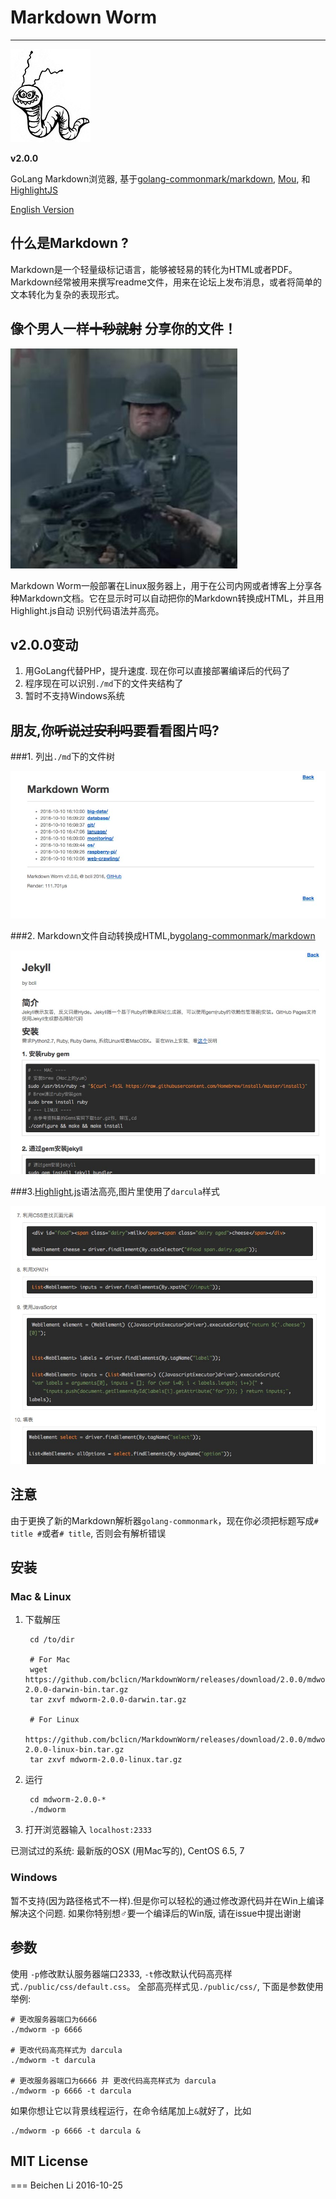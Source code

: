 # Markdown Worm #

---

![logo](public/img/logo.jpg)

__v2.0.0__

GoLang Markdown浏览器, 基于[golang-commonmark/markdown](https://github.com/golang-commonmark/markdown), 
[Mou](http://25.io/mou/), 和 [HighlightJS](https://highlightjs.org/)

[English Version](README.md)

## 什么是Markdown ?

Markdown是一个轻量级标记语言，能够被轻易的转化为HTML或者PDF。Markdown经常被用来撰写readme文件，用来在论坛上发布消息，或者将简单的文本转化为复杂的表现形式。

## 像个男人一样~~十秒就射~~ 分享你的文件！

![boss](public/img/like-a-boss.jpg)

Markdown Worm一般部署在Linux服务器上，用于在公司内网或者博客上分享各种Markdown文档。它在显示时可以自动把你的Markdown转换成HTML，并且用Highlight.js自动
识别代码语法并高亮。

## v2.0.0变动

1. 用GoLang代替PHP，提升速度. 现在你可以直接部署编译后的代码了
2. 程序现在可以识别`./md`下的文件夹结构了
3. 暂时不支持Windows系统

## 朋友,你~~听说过安利吗~~要看看图片吗?

###1. 列出`./md`下的文件树

![logo](public/img/showcase-1.jpg)

###2. Markdown文件自动转换成HTML,by[golang-commonmark/markdown](https://github.com/golang-commonmark/markdown)

![logo](public/img/showcase-2.jpg)

###3.[Highlight.js](https://highlightjs.org/)语法高亮,图片里使用了`darcula`样式

![logo](public/img/showcase-3.jpg)

## 注意

由于更换了新的Markdown解析器`golang-commonmark`，现在你必须把标题写成`# title #`或者`# title`,
否则会有解析错误

##  安装

### Mac & Linux

1. 下载解压

        cd /to/dir
        
        # For Mac
        wget https://github.com/bclicn/MarkdownWorm/releases/download/2.0.0/mdworm-2.0.0-darwin-bin.tar.gz
        tar zxvf mdworm-2.0.0-darwin.tar.gz
    
        # For Linux
        https://github.com/bclicn/MarkdownWorm/releases/download/2.0.0/mdworm-2.0.0-linux-bin.tar.gz
        tar zxvf mdworm-2.0.0-linux.tar.gz
    
2. 运行
    
   		cd mdworm-2.0.0-*
   		./mdworm
   
3. 打开浏览器输入 `localhost:2333`

已测试过的系统: 最新版的OSX (用Mac写的), CentOS 6.5, 7

### Windows

暂不支持(因为路径格式不一样).但是你可以轻松的通过修改源代码并在Win上编译解决这个问题.
如果你特别想♂要一个编译后的Win版, 请在issue中提出谢谢 

## 参数

使用 `-p`修改默认服务器端口2333, `-t`修改默认代码高亮样式`./public/css/default.css`。
全部高亮样式见`./public/css/`, 下面是参数使用举例:

    # 更改服务器端口为6666
    ./mdworm -p 6666
    
    # 更改代码高亮样式为 darcula
    ./mdworm -t darcula
    
    # 更改服务器端口为6666 并 更改代码高亮样式为 darcula
    ./mdworm -p 6666 -t darcula

如果你想让它以背景线程运行，在命令结尾加上`&`就好了，比如
	
	./mdworm -p 6666 -t darcula &

## MIT License
===
Beichen Li 2016-10-25
